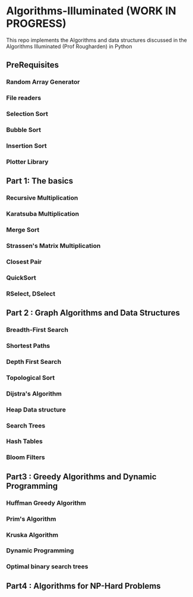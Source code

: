 # Algorithms-Illuminated (WORK IN PROGRESS) 
This repo implements the Algorithms and data structures discussed in the Algorithms Illuminated (Prof Rougharden) in Python

## PreRequisites 
### Random Array Generator 
### File readers
### Selection Sort
### Bubble Sort
### Insertion Sort
### Plotter Library

## Part 1: The basics 
### Recursive Multiplication
### Karatsuba Multiplication
### Merge Sort
### Strassen's Matrix Multiplication
### Closest Pair
### QuickSort
### RSelect, DSelect

## Part 2 : Graph Algorithms and Data Structures
### Breadth-First Search 
### Shortest Paths
### Depth First Search
### Topological Sort
### Dijstra's Algorithm
### Heap Data structure 
### Search Trees
### Hash Tables
### Bloom Filters


## Part3 : Greedy Algorithms and Dynamic Programming
### Huffman Greedy Algorithm
### Prim's Algorithm 
### Kruska Algorithm
### Dynamic Programming
### Optimal binary search trees

## Part4 : Algorithms for NP-Hard Problems 
